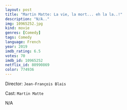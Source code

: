 ```yaml
---
layout: post
title: "Martin Matte: La vie, la mort... eh la la..!"
description: "N/A.."
img: 10965252.jpg
kind: movie
genres: [Comedy]
tags: Comedy 
language: French
year: 2019
imdb_rating: 6.5
votes: 70
imdb_id: 10965252
netflix_id: 80990869
color: 774936
---
```

Director: `Jean-François Blais`  

Cast: `Martin Matte` 

N/A